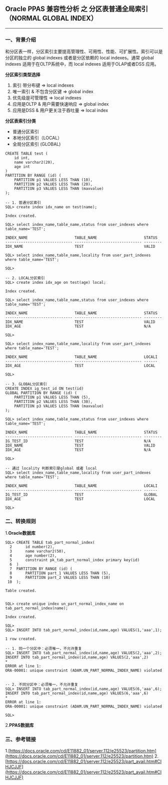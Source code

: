 ## Oracle PPAS 兼容性分析 之 分区表普通全局索引（NORMAL GLOBAL INDEX）
---

### 一、背景介绍
和分区表一样，分区索引主要提高管理性、可用性、性能、可扩展性。索引可以是分区的独立的 global indexes 或者是分区依赖的 local indexes。通常 global indexes 适用于在OLTP系统中，而 local indexes 适用于OLAP或者DSS 应用。

**分区索引类型选择**
1. 索引 带分布键 => local indexes
2. 唯一索引 & 不包含分区键  => global index
3. 优先级是可管理性  => local indexes
4. 应用是OLTP & 用户需要快速响应   => global index
5. 应用是DSS & 用户更关注于吞吐量   => local index

**分区表索引分类**
+ 普通分区索引
+ 本地分区索引（LOCAL）
+ 全局分区索引 (GLOBAL)

```
CREATE TABLE test (
    id int,
    name varchar2(20),
    age int
)
PARTITION BY RANGE (id) (
    PARTITION p1 VALUES LESS THAN (10),
    PARTITION p2 VALUES LESS THAN (20),
    PARTITION p3 VALUES LESS THAN (maxvalue)
);

-- 1. 普通分区索引
SQL> create index idx_name on test(name);

Index created.

SQL> select index_name,table_name,status from user_indexes where table_name='TEST';

INDEX_NAME                     TABLE_NAME                     STATUS
------------------------------ ------------------------------ --------
IDX_NAME                       TEST                           VALID

SQL> select index_name,table_name,locality from user_part_indexes where table_name='TEST';

SQL>

-- 2. LOCAL分区索引
SQL> create index idx_age on test(age) local;

Index created.

SQL> select index_name,table_name,status from user_indexes where table_name='TEST';

INDEX_NAME                     TABLE_NAME                     STATUS
------------------------------ ------------------------------ --------
IDX_NAME                       TEST                           VALID
IDX_AGE                        TEST                           N/A

SQL> 

SQL> select index_name,table_name,locality from user_part_indexes where table_name='TEST';

INDEX_NAME                     TABLE_NAME                     LOCALI
------------------------------ ------------------------------ ------
IDX_AGE                        TEST                           LOCAL

SQL> 

-- 3. GLOBAL分区索引
CREATE INDEX ig_test_id ON test(id)
GLOBAL PARTITION BY RANGE (id) (
    PARTITION p1 VALUES LESS THAN (5),
    PARTITION p2 VALUES LESS THAN (30),
    PARTITION p3 VALUES LESS THAN (maxvalue)
);

SQL> select index_name,table_name,status from user_indexes where table_name='TEST';

INDEX_NAME                     TABLE_NAME                     STATUS
------------------------------ ------------------------------ --------
IG_TEST_ID                     TEST                           N/A
IDX_NAME                       TEST                           VALID
IDX_AGE                        TEST                           N/A

SQL> 

-- 通过 locality 判断索引是global 或者 local
SQL> select index_name,table_name,locality from user_part_indexes where table_name='TEST';

INDEX_NAME                     TABLE_NAME                     LOCALI
------------------------------ ------------------------------ ------
IG_TEST_ID                     TEST                           GLOBAL
IDX_AGE                        TEST                           LOCAL

SQL> 

```


### 二、转换规则
1.**Oracle数据库**
```
SQL> CREATE TABLE tab_part_normal_index(
  2      id number(2),
  3      name varchar2(50),
  4      age number(2),
  5      constraint pk_tab_part_normal_index primary key(id)
  6  )
  7  PARTITION BY RANGE (id) (
  8      PARTITION part_1 VALUES LESS THAN (5),
  9      PARTITION part_2 VALUES LESS THAN (10)
 10  );

Table created. 


SQL> create unique index un_part_normal_index_name on tab_part_normal_index(name);

Index created.

SQL> 
SQL> INSERT INTO tab_part_normal_index(id,name,age) VALUES(1,'aaa',1);

1 row created.

-- 1. 同一个分区中：必须唯一，不允许重复
SQL> INSERT INTO tab_part_normal_index(id,name,age) VALUES(2,'aaa',2);
INSERT INTO tab_part_normal_index(id,name,age) VALUES(2,'aaa',2)
*
ERROR at line 1:
ORA-00001: unique constraint (ADAM.UN_PART_NORMAL_INDEX_NAME) violated


-- 2. 不同分区中：必须唯一，不允许重复
SQL> INSERT INTO tab_part_normal_index(id,name,age) VALUES(6,'aaa',6);
INSERT INTO tab_part_normal_index(id,name,age) VALUES(6,'aaa',6)
*
ERROR at line 1:
ORA-00001: unique constraint (ADAM.UN_PART_NORMAL_INDEX_NAME) violated

SQL> 
```

2.**PPAS数据库**


### 三、参考链接
1.[https://docs.oracle.com/cd/E11882_01/server.112/e25523/partition.htm](https://docs.oracle.com/cd/E11882_01/server.112/e25523/partition.htm)
2.[https://docs.oracle.com/cd/E11882_01/server.112/e25523/part_avail.htm#CIHJCJJF](https://docs.oracle.com/cd/E11882_01/server.112/e25523/part_avail.htm#CIHJCJJF)
